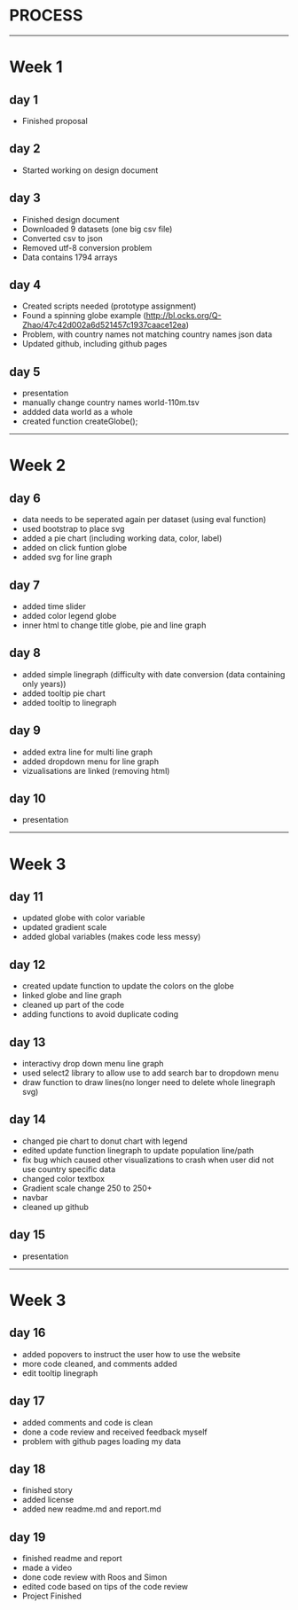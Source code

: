 # PROCESS
___

# Week 1

## day 1
- Finished proposal

## day 2
- Started working on design document

## day 3
- Finished design document
- Downloaded 9 datasets (one big csv file)
- Converted csv to json
- Removed utf-8 conversion problem
- Data contains 1794 arrays

## day 4
- Created scripts needed (prototype assignment)
- Found a spinning globe example (http://bl.ocks.org/Q-Zhao/47c42d002a6d521457c1937caace12ea)
- Problem, with country names not matching country names json data
- Updated github, including github pages

## day 5
- presentation
- manually change country names world-110m.tsv
- addded data world as a whole
- created function createGlobe();
___

# Week 2

## day 6
- data needs to be seperated again per dataset (using eval function)
- used bootstrap to place svg
- added a pie chart (including working data, color, label)
- added on click funtion globe
- added svg for line graph

## day 7
- added time slider
- added color legend globe
- inner html to change title globe, pie and line graph

## day 8
- added simple linegraph (difficulty with date conversion (data containing only years))
- added tooltip pie chart
- added tooltip to linegraph

## day 9
- added extra line for multi line graph
- added dropdown menu for line graph
- vizualisations are linked (removing html)

## day 10
- presentation
___

# Week 3

## day 11
- updated globe with color variable
- updated gradient scale
- added global variables (makes code less messy)

## day 12
- created update function to update the colors on the globe
- linked globe and line graph
- cleaned up part of the code
- adding functions to avoid duplicate coding

## day 13
- interactivy drop down menu line graph
- used select2 library to allow use to add search bar to dropdown menu
- draw function to draw lines(no longer need to delete whole linegraph svg)

## day 14
- changed pie chart to donut chart with legend
- edited update function linegraph to update population line/path
- fix bug which caused other visualizations to crash when user did not use country specific data
- changed color textbox
- Gradient scale change 250 to 250+
- navbar
- cleaned up github

## day 15
- presentation
___

# Week 3

## day 16
- added popovers to instruct the user how to use the website
- more code cleaned, and comments added
- edit tooltip linegraph

## day 17
- added comments and code is clean
- done a code review and received feedback myself
- problem with github pages loading my data

## day 18
- finished story
- added license
- added new readme.md and report.md

## day 19
- finished readme and report
- made a video
- done code review with Roos and Simon
- edited code based on tips of the code review
- Project Finished




